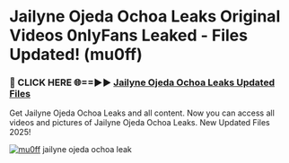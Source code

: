 # Jailyne Ojeda Ochoa Leaks Original Videos 0nlyFans Leaked - Files Updated! (mu0ff)

<h3>🔴 CLICK HERE 🌐==►► <a href="https://tinyurl.com/3hn5wdd3" rel="nofollow">Jailyne Ojeda Ochoa Leaks Updated Files</a></h3>

Get Jailyne Ojeda Ochoa Leaks and all content. Now you can access all videos and pictures of Jailyne Ojeda Ochoa Leaks. New Updated Files 2025!

[![mu0ff](https://i.imgur.com/4HnBqBT.gif)](https://tinyurl.com/3hn5wdd3)
jailyne ojeda ochoa leak